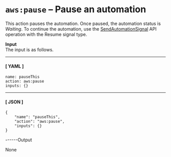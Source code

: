 # `aws:pause` – Pause an automation<a name="automation-action-pause"></a>

This action pauses the automation\. Once paused, the automation status is *Waiting*\. To continue the automation, use the [SendAutomationSignal](https://docs.aws.amazon.com/systems-manager/latest/APIReference/API_SendAutomationSignal.html) API operation with the Resume signal type\. 

**Input**  
The input is as follows\.

------
#### [ YAML ]

```
name: pauseThis
action: aws:pause
inputs: {}
```

------
#### [ JSON ]

```
{
    "name": "pauseThis",
    "action": "aws:pause",
    "inputs": {}
}
```

------Output

None  
